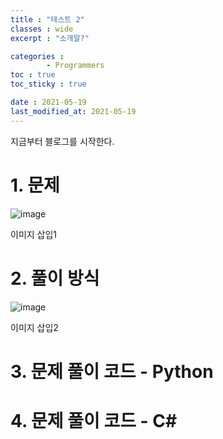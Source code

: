 ```yaml
---
title : "테스트 2"
classes : wide
excerpt : "소개말?"

categories : 
        - Programmers
toc : true
toc_sticky : true

date : 2021-05-19
last_modified_at: 2021-05-19
---
```


지금부터 블로그를 시작한다.

# 1. 문제 

![image](https://user-images.githubusercontent.com/58183633/117412852-38325800-af50-11eb-8a25-2027c3465ed6.png)


이미지 삽입1

# 2. 풀이 방식

![image](https://user-images.githubusercontent.com/58183633/117412852-38325800-af50-11eb-8a25-2027c3465ed6.png)

이미지 삽입2

# 3. 문제 풀이 코드 - Python

# 4. 문제 풀이 코드 - C#

